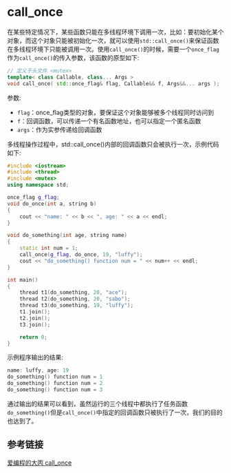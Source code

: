 # call_once
在某些特定情况下，某些函数只能在多线程环境下调用一次，比如：要初始化某个对象，而这个对象只能被初始化一次，就可以使用`std::call_once()`来保证函数在多线程环境下只能被调用一次。使用`call_once()`的时候，需要一个`once_flag`作为`call_once()`的传入参数，该函数的原型如下:

```C++
// 定义于头文件 <mutex>
template< class Callable, class... Args >
void call_once( std::once_flag& flag, Callable&& f, Args&&... args );
```
参数:
- `flag`：once_flag类型的对象，要保证这个对象能够被多个线程同时访问到
- `f`：回调函数，可以传递一个有名函数地址，也可以指定一个匿名函数
- `args`：作为实参传递给回调函数

多线程操作过程中，std::call_once()内部的回调函数只会被执行一次，示例代码如下:

```C++
#include <iostream>
#include <thread>
#include <mutex>
using namespace std;

once_flag g_flag;
void do_once(int a, string b)
{
    cout << "name: " << b << ", age: " << a << endl;
}

void do_something(int age, string name)
{
    static int num = 1;
    call_once(g_flag, do_once, 19, "luffy");
    cout << "do_something() function num = " << num++ << endl;
}

int main()
{
    thread t1(do_something, 20, "ace");
    thread t2(do_something, 20, "sabo");
    thread t3(do_something, 19, "luffy");
    t1.join();
    t2.join();
    t3.join();

    return 0;
}
```
示例程序输出的结果:

```C++
name: luffy, age: 19
do_something() function num = 1
do_something() function num = 2
do_something() function num = 3
```
通过输出的结果可以看到，虽然运行的三个线程中都执行了任务函数`do_something()`但是`call_once()`中指定的回调函数只被执行了一次，我们的目的也达到了。

## 参考链接
[爱编程的大丙 call_once](https://subingwen.cn/cpp/call_once/)